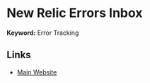 # New Relic Errors Inbox

<!--
https://newrelic.com/blog/how-to-relic/error-tracking-with-errors-inbox
-->

**Keyword:** Error Tracking

## Links

- [Main Website](https://newrelic.com/platform/errors-inbox)
